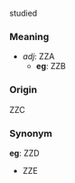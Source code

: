 studied
### Meaning
+ _adj_: ZZA
    + __eg__: ZZB

### Origin

ZZC

### Synonym

__eg__: ZZD

+ ZZE


